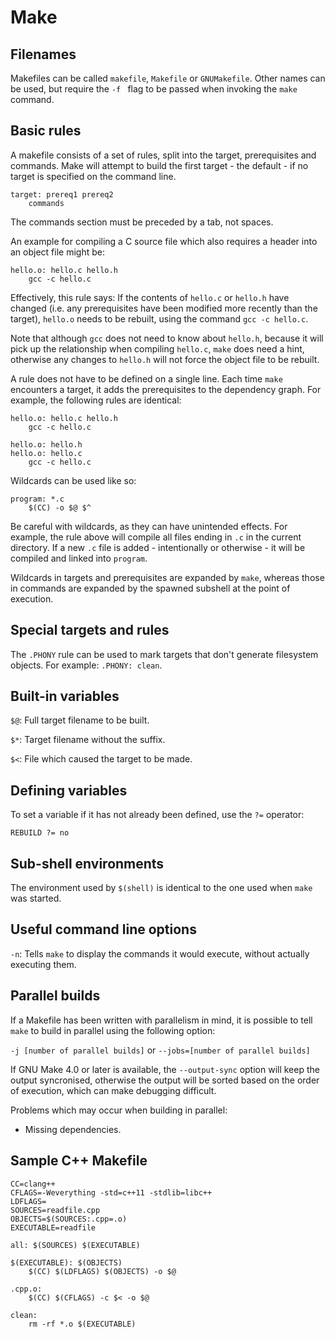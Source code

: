 # Make

## Filenames

Makefiles can be called `makefile`, `Makefile` or `GNUMakefile`. Other names
can be used, but require the `-f ` flag to be passed when invoking the `make`
command.

## Basic rules

A makefile consists of a set of rules, split into the target, prerequisites and
commands. Make will attempt to build the first target - the default - if no
target is specified on the command line.

```
target: prereq1 prereq2
	commands
```

The commands section must be preceded by a tab, not spaces.

An example for compiling a C source file which also requires a header into an
object file might be:

```
hello.o: hello.c hello.h
	gcc -c hello.c
```

Effectively, this rule says: If the contents of `hello.c` or `hello.h` have
changed (i.e. any prerequisites have been modified more recently than the
target), `hello.o` needs to be rebuilt, using the command `gcc -c hello.c`.

Note that although `gcc` does not need to know about `hello.h`, because it will
pick up the relationship when compiling `hello.c`, `make` does need a hint,
otherwise any changes to `hello.h` will not force the object file to be rebuilt.

A rule does not have to be defined on a single line. Each time `make` encounters
a target, it adds the prerequisites to the dependency graph. For example, the
following rules are identical:

```
hello.o: hello.c hello.h
	gcc -c hello.c
```

```
hello.o: hello.h
hello.o: hello.c
	gcc -c hello.c
```

Wildcards can be used like so:

```
program: *.c
	$(CC) -o $@ $^
```

Be careful with wildcards, as they can have unintended effects. For example, the
rule above will compile all files ending in `.c` in the current directory. If a
new `.c` file is added - intentionally or otherwise - it will be compiled and
linked into `program`.

Wildcards in targets and prerequisites are expanded by `make`, whereas those in
commands are expanded by the spawned subshell at the point of execution.

## Special targets and rules

The `.PHONY` rule can be used to mark targets that don't generate filesystem
objects. For example: `.PHONY: clean`.

## Built-in variables

`$@`: Full target filename to be built.

`$*`: Target filename without the suffix.

`$<`: File which caused the target to be made.

## Defining variables

To set a variable if it has not already been defined, use the `?=` operator:

```
REBUILD ?= no
```

## Sub-shell environments

The environment used by `$(shell)` is identical to the one used when `make` was
started.

## Useful command line options

`-n`: Tells `make` to display the commands it would execute, without actually
executing them.

## Parallel builds

If a Makefile has been written with parallelism in mind, it is possible to tell
`make` to build in parallel using the following option:

`-j [number of parallel builds]` or `--jobs=[number of parallel builds]`

If GNU Make 4.0 or later is available, the `--output-sync` option will keep the
output syncronised, otherwise the output will be sorted based on the order of
execution, which can make debugging difficult.

Problems which may occur when building in parallel:

 * Missing dependencies.

## Sample C++ Makefile

```
CC=clang++
CFLAGS=-Weverything -std=c++11 -stdlib=libc++
LDFLAGS=
SOURCES=readfile.cpp
OBJECTS=$(SOURCES:.cpp=.o)
EXECUTABLE=readfile

all: $(SOURCES) $(EXECUTABLE)

$(EXECUTABLE): $(OBJECTS)
	$(CC) $(LDFLAGS) $(OBJECTS) -o $@

.cpp.o:
	$(CC) $(CFLAGS) -c $< -o $@

clean:
	rm -rf *.o $(EXECUTABLE)
```

